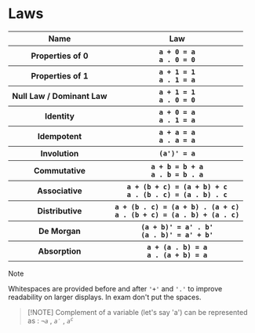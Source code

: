 # Laws

<table>
   <thead>
      <tr>
         <th>Name</th>
         <th>Law</th>
      </tr>
   </thead>
   <tbody>
        <tr>
         <th>Properties of 0</th>
         <th><code>a + 0 = a</code> <br> <code>a . 0 = 0</code></th>
        </tr>
        <tr>
         <th>Properties of 1</th>
         <th><code>a + 1 = 1</code> <br> <code>a . 1 = a</code></th>
        </tr>
        <tr>
         <th>Null Law / Dominant Law</th>
         <th><code>a + 1 = 1</code> <br> <code>a . 0 = 0</code></th>
        </tr>
        <tr>
         <th>Identity</th>
         <th><code>a + 0 = a</code> <br> <code>a . 1 = a</code></th>
        </tr>
        <tr>
         <th>Idempotent</th>
         <th><code>a + a = a</code> <br> <code>a . a = a</code></th>
        </tr>
        <tr>
         <th>Involution</th>
         <th><code>(a')' = a</code></th>
        </tr>
        <tr>
         <th>Commutative</th>
         <th><code>a + b = b + a</code> <br> <code>a . b = b . a</code></th>
        </tr>
        <tr>
         <th>Associative</th>
         <th><code>a + (b + c) = (a + b) + c</code> <br> <code>a . (b . c) = (a . b) . c</code></th>
        </tr>
        <tr>
         <th>Distributive</th>
         <th><code>a + (b . c) = (a + b) . (a + c)</code> <br> <code>a . (b + c) = (a . b) + (a . c)</code></th>
        </tr>
        <tr>
         <th>De Morgan</th>
         <th><code>(a + b)' = a' . b'</code> <br> <code>(a . b)' = a' + b'</code></th>
        </tr>
        <tr>
         <th>Absorption</th>
         <th><code>a + (a . b) = a</code> <br> <code>a . (a + b) = a</code></th>
        </tr>
   </tbody>
</table>

>[!NOTE]
>Whitespaces are provided before and after `'+'` and `'.'` to improve readability on larger displays. In exam don't put the spaces.

>[!NOTE] Complement of a variable (let's say 'a') can be represented as :
> <code>$\neg a$</code> , <code>$a'$</code> , <code>$a^c$</code>
